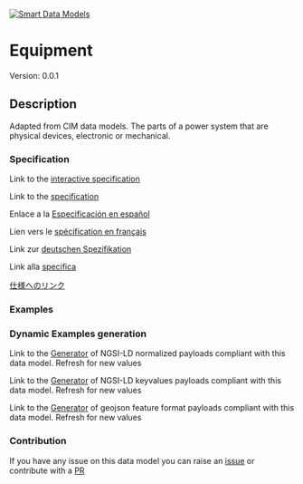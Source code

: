 [![Smart Data Models](https://smartdatamodels.org/wp-content/uploads/2022/01/SmartDataModels_logo.png "Logo")](https://smartdatamodels.org)
# Equipment
Version: 0.0.1

## Description 

Adapted from CIM data models. The parts of a power system that are physical devices, electronic or mechanical.
### Specification

Link to the [interactive specification](https://swagger.lab.fiware.org/?url=https://smart-data-models.github.io/dataModel.EnergyCIM/Equipment/swagger.yaml)

Link to the [specification](https://github.com/smart-data-models/dataModel.EnergyCIM/blob/master/Equipment/doc/spec.md)

Enlace a la [Especificación en español](https://github.com/smart-data-models/dataModel.EnergyCIM/blob/master/Equipment/doc/spec_ES.md)

Lien vers le [spécification en français](https://github.com/smart-data-models/dataModel.EnergyCIM/blob/master/Equipment/doc/spec_FR.md)

Link zur [deutschen Spezifikation](https://github.com/smart-data-models/dataModel.EnergyCIM/blob/master/Equipment/doc/spec_DE.md)

Link alla [specifica](https://github.com/smart-data-models/dataModel.EnergyCIM/blob/master/Equipment/doc/spec_IT.md)

[仕様へのリンク](https://github.com/smart-data-models/dataModel.EnergyCIM/blob/master/Equipment/doc/spec_JA.md)
### Examples
### Dynamic Examples generation

Link to the [Generator](https://smartdatamodels.org/extra/ngsi-ld_generator.php?schemaUrl=https://raw.githubusercontent.com/smart-data-models/dataModel.EnergyCIM/master/Equipment/schema.json&email=info@smartdatamodels.org) of NGSI-LD normalized payloads compliant with this data model. Refresh for new values

Link to the [Generator](https://smartdatamodels.org/extra/ngsi-ld_generator_keyvalues.php?schemaUrl=https://raw.githubusercontent.com/smart-data-models/dataModel.EnergyCIM/master/Equipment/schema.json&email=info@smartdatamodels.org) of NGSI-LD keyvalues payloads compliant with this data model. Refresh for new values

Link to the [Generator](https://smartdatamodels.org/extra/geojson_features_generator.php?schemaUrl=https://raw.githubusercontent.com/smart-data-models/dataModel.EnergyCIM/master/Equipment/schema.json&email=info@smartdatamodels.org) of geojson feature format payloads compliant with this data model. Refresh for new values
### Contribution

 If you have any issue on this data model you can raise an [issue](https://github.com/smart-data-models/dataModel.EnergyCIM/issues)  or contribute with a [PR](https://github.com/smart-data-models/dataModel.EnergyCIM/pulls)